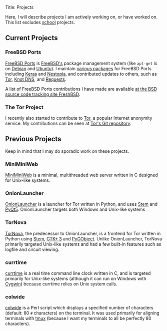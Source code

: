 Title: Projects

Here, I will describe projects I am actively working on, or have worked on.
This list excludes [school](http://engineering.nyu.edu/) projects.

## Current Projects

### FreeBSD Ports

[FreeBSD Ports](https://www.freebsd.org/ports/) is
[FreeBSD's](https://www.freebsd.org/) package management system (like `apt-get`
is on [Debian](https://www.debian.org/) and [Ubuntu](http://www.ubuntu.com/)).
I maintain
[various packages](https://www.freshports.org/search.php?stype=maintainer&method=exact&query=neel@neelc.org)
for FreeBSD Ports including
[Keras](https://keras.io/) and [Nestopia](http://0ldsk00l.ca/nestopia/), and
contributed updates to others, such as
[Tor](https://www.torproject.org/), [Knot DNS](https://www.knot-dns.cz/),
and [Requests](http://docs.python-requests.org/en/master/).

A list of FreeBSD Ports contributions I have made are available
<a href="http://freshbsd.org/search?project=freebsd-ports&q=Neel+Chauhan">
at the BSD source code tracking site FreshBSD</a>.

### The Tor Project

I recently also started to contribute to [Tor](https://www.torproject.org/), a
popular Internet anonymity service. My contributions can be seen at
[Tor's Git repository](https://gitweb.torproject.org/tor.git/log/?qt=author&q=Neel+Chauhan).

## Previous Projects

Keep in mind that I may do sporadic work on these projects.

### MiniMiniWeb

[MiniMiniWeb](https://github.com/neelchauhan/MiniMiniWeb) is a minimal,
multithreaded web server written in C designed for Unix-like systems.

### OnionLauncher

[OnionLauncher](https://github.com/neelchauhan/OnionLauncher) is a launcher for
Tor written in Python, and uses [Stem](https://stem.torproject.org/) and
[PyQt5](https://www.riverbankcomputing.com/software/pyqt/download5).
OnionLauncher targets both Windows and Unix-like systems

### TorNova

[TorNova](https://github.com/neelchauhan/TorNova), the predecessor to
OnionLauncher, is a frontend for Tor written in Python using
[Stem](https://stem.torproject.org/), [GTK+ 3](http://www.gtk.org/)
and [PyGObject](wiki.gnome.org/PyGObject). Unlike OnionLauncher, TorNova
primarily targeted Unix-like systems and had a few built-in features such as
logfile and circuit viewing.

### currtime

[currtime](https://github.com/neelchauhan/currtime) is a real time command line
clock written in C, and is targeted primarily for Unix-like systems (although
it can run on Windows with [Cygwin](https://www.cygwin.com/)) because currtime
relies on Unix system calls.

### colwide

[colwide](https://github.com/neelchauhan/colwide) is a Perl script which
displays a specified number of characters (default: 80 `#` characters) on the
terminal. It was used primarily for aligning terminals with
[tmux](https://tmux.github.io/) (because I want my terminals to all be
perfectly 80 characters).
